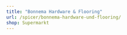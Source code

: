 ```yaml
---
title: "Bonnema Hardware & Flooring"
url: /spicer/bonnema-hardware-und-flooring/
shop: Supermarkt
---
```

